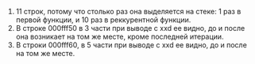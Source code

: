 1) 11 строк, потому что столько раз она выделяется на стеке: 1 раз в первой
функции, и 10 раз в реккурентной функции.
2) В строке 000fff50 в 3 части при выводе с xxd ее видно, до и после она 
возникает на том же месте, кроме последней итерации.
3) В строки 000fff60, в 5 части при выводе с xxd ее видно, до и после на 
том же месте.
